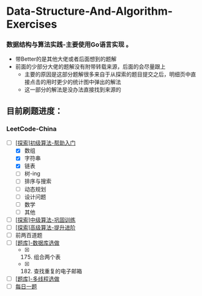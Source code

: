 # Data-Structure-And-Algorithm-Exercises

### 数据结构与算法实践-主要使用Go语言实现 。

* 带Better的是其他大佬或者后面想到的题解
* 前面的少部分大佬的题解没有附带转载来源，后面的会尽量跟上
  * 主要的原因是这部分题解很多来自于从探索的题目提交之后，明细页中直接点击的用时更少的统计图中弹出的解法
  * 这一部分的解法是没办法直接找到来源的

## 目前刷题进度：

###  LeetCode-China

- [ ] [[探索]初级算法-帮助入门](https://leetcode-cn.com/explore/interview/card/top-interview-questions-easy)
  - [x] 数组
  - [x] 字符串
  - [x] 链表
  - [ ] 树-ing
  - [ ] 排序与搜索
  - [ ] 动态规划
  - [ ] 设计问题
  - [ ] 数学
  - [ ] 其他
- [ ] [[探索]中级算法-巩固训练](https://leetcode-cn.com/explore/interview/card/top-interview-questions-medium)
- [ ] [[探索]高级算法-提升进阶](https://leetcode-cn.com/explore/interview/card/top-interview-questions-hard)
- [ ] 前两百道题
- [ ] [[题库]-数据库选做](https://leetcode-cn.com/problemset/database/)
  - [x] 175. 组合两个表
  - [x] 182. 查找重复的电子邮箱
- [ ] [[题库]-多线程选做](https://leetcode-cn.com/problemset/concurrency/)
- [ ] [每日一题](https://leetcode-cn.com/circle/article/9EZfRE/?utm_campaign=daily_question&utm_medium=banner&utm_source=problemset&gio_link_id=noqw6arR)